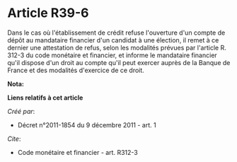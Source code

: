 # Article R39-6

Dans le cas où l'établissement de crédit refuse l'ouverture d'un compte de dépôt au mandataire financier d'un candidat à une
élection, il remet à ce dernier une attestation de refus, selon les modalités prévues par l'article R. 312-3 du code
monétaire et financier, et informe le mandataire financier qu'il dispose d'un droit au compte qu'il peut exercer auprès de la
Banque de France et des modalités d'exercice de ce droit.

**Nota:**



**Liens relatifs à cet article**

_Créé par_:

  - Décret n°2011-1854 du 9 décembre 2011 - art. 1

_Cite_:

  - Code monétaire et financier - art. R312-3
